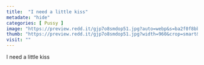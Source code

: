 ```yaml
---
title:  "I need a little kiss"
metadate: "hide"
categories: [ Pussy ]
image: "https://preview.redd.it/gjp7o8smdop51.jpg?auto=webp&s=ba2f0f8bbe3cd6e92124ec1a62dc5ebc621ec49b"
thumb: "https://preview.redd.it/gjp7o8smdop51.jpg?width=960&crop=smart&auto=webp&s=9ea8e4999f2056b806700a745481b405bcd135f8"
visit: ""
---
```

I need a little kiss
